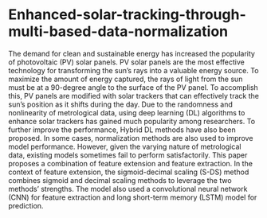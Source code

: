 # Enhanced-solar-tracking-through-multi-based-data-normalization

The demand for clean and sustainable energy has increased the popularity of photovoltaic (PV) solar panels. PV solar panels are the most effective technology for transforming the sun’s rays into a valuable energy source. To maximize the amount of energy captured, the rays of light from the sun must be at a 90-degree angle to the surface of the PV panel. To accomplish this, PV panels are modified with solar trackers that can effectively track the sun’s position as it shifts during the day. Due to the randomness and nonlinearity of metrological data, using deep learning (DL) algorithms to enhance solar trackers has gained much popularity among researchers. To further improve the performance, Hybrid DL methods have also been proposed. In some cases, normalization methods are also used to improve model performance. However, given the varying nature of metrological data, existing models sometimes fail to perform satisfactorily. This paper proposes a combination of feature extension and feature extraction. In the context of feature extension, the sigmoid-decimal scaling (S-DS) method combines sigmoid and decimal scaling methods to leverage the two methods’ strengths. The model also used a convolutional neural network (CNN) for feature extraction and long short-term memory (LSTM) model for prediction. 
